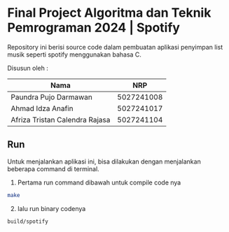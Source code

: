 # Final Project Algoritma dan Teknik Pemrograman 2024 | Spotify

Repository ini berisi source code dalam pembuatan aplikasi penyimpan list musik seperti spotify menggunakan bahasa C.

Disusun oleh : 

| Nama | NRP |
| ------ | ----- |
| Paundra Pujo Darmawan | 5027241008 | 
| Ahmad Idza Anafin | 5027241017 |
| Afriza Tristan Calendra Rajasa | 5027241104 |


## Run 

Untuk menjalankan aplikasi ini, bisa dilakukan dengan menjalankan beberapa command di terminal.

1. Pertama run command dibawah untuk compile code nya
```bash
make
```

2. lalu run binary codenya
```bash
build/spotify
```
